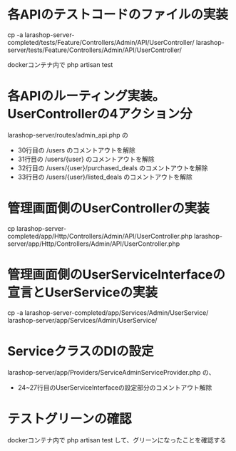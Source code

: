 # 各APIのテストコードのファイルの実装
cp -a larashop-server-completed/tests/Feature/Controllers/Admin/API/UserController/ larashop-server/tests/Feature/Controllers/Admin/API/UserController/

dockerコンテナ内で
php artisan test

# 各APIのルーティング実装。UserControllerの4アクション分
larashop-server/routes/admin_api.php の
 - 30行目の /users のコメントアウトを解除
 - 31行目の /users/{user} のコメントアウトを解除
 - 32行目の /users/{user}/purchased_deals のコメントアウトを解除
 - 33行目の /users/{user}/listed_deals のコメントアウトを解除

# 管理画面側のUserControllerの実装
cp larashop-server-completed/app/Http/Controllers/Admin/API/UserController.php larashop-server/app/Http/Controllers/Admin/API/UserController.php

# 管理画面側のUserServiceInterfaceの宣言とUserServiceの実装
cp -a larashop-server-completed/app/Services/Admin/UserService/ larashop-server/app/Services/Admin/UserService/

# ServiceクラスのDIの設定
larashop-server/app/Providers/ServiceAdminServiceProvider.php の、
 - 24~27行目のUserServiceInterfaceの設定部分のコメントアウト解除

# テストグリーンの確認
dockerコンテナ内で
php artisan test
して、グリーンになったことを確認する